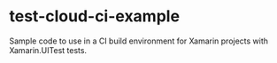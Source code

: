 # test-cloud-ci-example
Sample code to use in a CI build environment for Xamarin projects with Xamarin.UITest tests.
